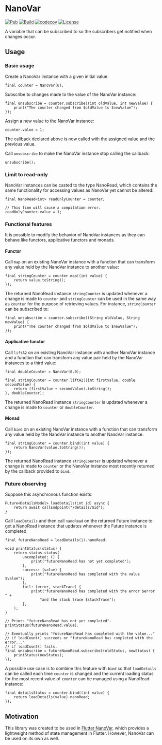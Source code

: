 # NanoVar

[![Pub](https://img.shields.io/pub/v/nano_var.svg?label=nano_var)](https://pub.dev/packages/nano_var)
[![Build](https://github.com/oborgen/nano_var/actions/workflows/build.yaml/badge.svg)](https://github.com/oborgen/nano_var/actions)
[![codecov](https://codecov.io/gh/oborgen/nano_var/branch/master/graph/badge.svg?token=M8RFX21Y49)](https://codecov.io/gh/oborgen/nano_var)
[![License](https://img.shields.io/badge/License-BSD%203--Clause-blue.svg)](https://opensource.org/licenses/BSD-3-Clause)

A variable that can be subscribed to so the subscribers get notified when
changes occur.

## Usage

### Basic usage

Create a NanoVar instance with a given initial value:

```
final counter = NanoVar(0);
```

Subscribe to changes made to the value of the NanoVar instance:

```
final unsubscribe = counter.subscribe((int oldValue, int newValue) {
    print("The counter changed from $oldValue to $newValue");
});
```

Assign a new value to the NanoVar instance:

```
counter.value = 1;
```

The callback declared above is now called with the assigned value and the
previous value.

Call `unsubscribe` to make the NanoVar instance stop calling the callback:

```
unsubscribe();
```

### Limit to read-only

NanoVar instances can be casted to the type NanoRead, which contains the same
functionality for accessing values as NanoVar yet cannot be altered:

```
final NanoRead<int> readOnlyCounter = counter;

// This line will cause a compilation error.
readOnlyCounter.value = 1;
```

### Functional features

It is possible to modify the behavior of NanoVar instances as they can behave
like functors, applicative functors and monads.

#### Functor

Call `map` on an existing NanoVar instance with a function that can transform
any value held by the NanoVar instance to another value:

```
final stringCounter = counter.map((int value) {
    return value.toString();
});
```

The returned NanoRead instance `stringCounter` is updated whenever a change is
made to `counter` and `stringCounter` can be used in the same way as `counter`
for the purpose of retrieving values.
For instance, `stringCounter` can be subscribed to:

```
final unsubscribe = counter.subscribe((String oldValue, String newValue) {
    print("The counter changed from $oldValue to $newValue");
});
```

#### Applicative functor

Call `liftA2` on an existing NanoVar instance with another NanoVar instance and
a function that can transform any value pair held by the NanoVar instances to a
third value:

```
final doubleCounter = NanoVar(0.0);

final stringCounter = counter.liftA2((int firstValue, double secondValue) {
    return (firstValue + secondValue).toString();
}, doubleCounter);
```

The returned NanoRead instance `stringCounter` is updated whenever a change is
made to `counter` or `doubleCounter`.

#### Monad

Call `bind` on an existing NanoVar instance with a function that can transform
any value held by the NanoVar instance to another NanoVar instance:

```
final stringCounter = counter.bind((int value) {
    return NanoVar(value.toString());
});
```

The returned NanoRead instance `stringCounter` is updated whenever a change is
made to `counter` or the NanoVar instance most recently returned by the
callback provided to `bind`.

### Future observing

Suppose this asynchronous function exists:

```
Future<DetailsModel> loadDetails(int id) async {
    return await callEndpoint("/details/$id");
}
```

Call `loadDetails` and then call `nanoRead` on the returned Future instance to
get a NanoRead instance that updates whenever the Future instance is completed:

```
final futureNanoRead = loadDetails(1).nanoRead;

void printStatus(status) {
    return status.status(
        uncompleted: () {
            print("futureNanoRead has not yet completed");
        },
        success: (value) {
            print("futureNanoRead has completed with the value $value");
        },
        fail: (error, stackTrace) {
            print("futureNanoRead has completed with the error $error " +
                "and the stack trace $stackTrace");
        },
    );
}

// Prints "futureNanoRead has not yet completed".
printStatus(futureNanoRead.value);

// Eventually prints "futureNanoRead has completed with the value..."
// if loadCount() succeeds or "futureNanoRead has completed with the error..."
// if loadCount() fails.
final unsubscribe = futureNanoRead.subscribe((oldStatus, newStatus) {
    printStatus(newStatus);
});
```

A possible use case is to combine this feature with `bind` so that
`loadDetails` can be called each time `counter` is changed and the current
loading status for the most recent value of `counter` can be managed using a
NanoRead instance:

```
final detailsStatus = counter.bind((int value) {
    return loadDetails(value).nanoRead;
});
```

## Motivation

This library was created to be used in
[Flutter NanoVar](https://pub.dev/packages/flutter_nano_var), which provides a
lightweight method of state management in Flutter.
However, NanoVar can be used on its own as well.
